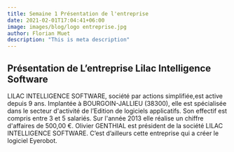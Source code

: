 ```yaml
---
title: Semaine 1 Présentation de l'entreprise
date: 2021-02-01T17:04:41+06:00
image: images/blog/logo entreprise.jpg
author: Florian Muet
description: "This is meta description"
---
```


## Présentation de L’entreprise Lilac Intelligence Software

LILAC INTELLIGENCE SOFTWARE, société par actions simplifiée,est active depuis 9 ans. Implantée à BOURGOIN-JALLIEU (38300), elle est spécialisée dans le secteur d'activité de l’Edition de logiciels applicatifs. Son effectif est compris entre 3 et 5 salariés. Sur l'année 2013 elle réalise un chiffre d'affaires de 500,00 €.  Olivier GENTHIAL est président de la société LILAC INTELLIGENCE SOFTWARE.   C’est  d’ailleurs cette entreprise qui a créer le logiciel Eyerobot.